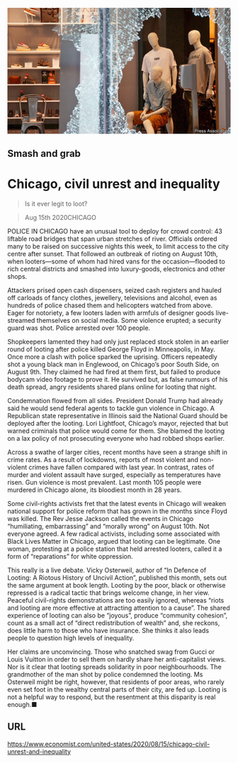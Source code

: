 ![](./images/20200815_USP002_0.jpg)

## Smash and grab

# Chicago, civil unrest and inequality

> Is it ever legit to loot?

> Aug 15th 2020CHICAGO

POLICE IN CHICAGO have an unusual tool to deploy for crowd control: 43 liftable road bridges that span urban stretches of river. Officials ordered many to be raised on successive nights this week, to limit access to the city centre after sunset. That followed an outbreak of rioting on August 10th, when looters—some of whom had hired vans for the occasion—flooded to rich central districts and smashed into luxury-goods, electronics and other shops.

Attackers prised open cash dispensers, seized cash registers and hauled off carloads of fancy clothes, jewellery, televisions and alcohol, even as hundreds of police chased them and helicopters watched from above. Eager for notoriety, a few looters laden with armfuls of designer goods live-streamed themselves on social media. Some violence erupted; a security guard was shot. Police arrested over 100 people.

Shopkeepers lamented they had only just replaced stock stolen in an earlier round of looting after police killed George Floyd in Minneapolis, in May. Once more a clash with police sparked the uprising. Officers repeatedly shot a young black man in Englewood, on Chicago’s poor South Side, on August 9th. They claimed he had fired at them first, but failed to produce bodycam video footage to prove it. He survived but, as false rumours of his death spread, angry residents shared plans online for looting that night.

Condemnation flowed from all sides. President Donald Trump had already said he would send federal agents to tackle gun violence in Chicago. A Republican state representative in Illinois said the National Guard should be deployed after the looting. Lori Lightfoot, Chicago’s mayor, rejected that but warned criminals that police would come for them. She blamed the looting on a lax policy of not prosecuting everyone who had robbed shops earlier.

Across a swathe of larger cities, recent months have seen a strange shift in crime rates. As a result of lockdowns, reports of most violent and non-violent crimes have fallen compared with last year. In contrast, rates of murder and violent assault have surged, especially as temperatures have risen. Gun violence is most prevalent. Last month 105 people were murdered in Chicago alone, its bloodiest month in 28 years.

Some civil-rights activists fret that the latest events in Chicago will weaken national support for police reform that has grown in the months since Floyd was killed. The Rev Jesse Jackson called the events in Chicago “humiliating, embarrassing” and “morally wrong” on August 10th. Not everyone agreed. A few radical activists, including some associated with Black Lives Matter in Chicago, argued that looting can be legitimate. One woman, protesting at a police station that held arrested looters, called it a form of “reparations” for white oppression.

This really is a live debate. Vicky Osterweil, author of “In Defence of Looting: A Riotous History of Uncivil Action”, published this month, sets out the same argument at book length. Looting by the poor, black or otherwise repressed is a radical tactic that brings welcome change, in her view. Peaceful civil-rights demonstrations are too easily ignored, whereas “riots and looting are more effective at attracting attention to a cause”. The shared experience of looting can also be “joyous”, produce “community cohesion”, count as a small act of “direct redistribution of wealth” and, she reckons, does little harm to those who have insurance. She thinks it also leads people to question high levels of inequality.

Her claims are unconvincing. Those who snatched swag from Gucci or Louis Vuitton in order to sell them on hardly share her anti-capitalist views. Nor is it clear that looting spreads solidarity in poor neighbourhoods. The grandmother of the man shot by police condemned the looting. Ms Osterweil might be right, however, that residents of poor areas, who rarely even set foot in the wealthy central parts of their city, are fed up. Looting is not a helpful way to respond, but the resentment at this disparity is real enough.■

## URL

https://www.economist.com/united-states/2020/08/15/chicago-civil-unrest-and-inequality
